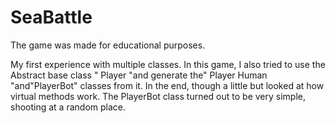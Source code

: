 # SeaBattle

The game was made for educational purposes.

My first experience with multiple classes.
In this game, I also tried to use the Abstract base class " Player "and generate the" Player Human "and"PlayerBot" classes from it.
In the end, though a little but looked at how virtual methods work. The PlayerBot class turned out to be very simple, shooting at a random place.
